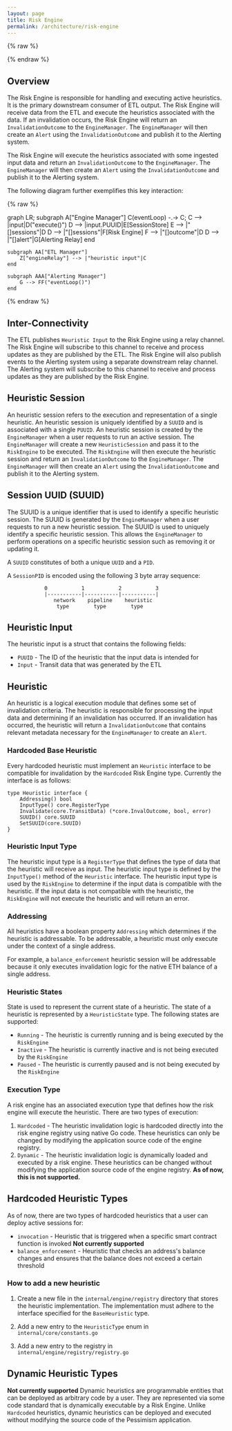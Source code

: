 ```yaml
---
layout: page
title: Risk Engine
permalink: /architecture/risk-engine
---
```


{% raw %}
<script src="https://cdn.jsdelivr.net/npm/mermaid@10.3.0/dist/mermaid.min.js"></script>
{% endraw %}


## Overview
The Risk Engine is responsible for handling and executing active heuristics. It is the primary downstream consumer of ETL output. The Risk Engine will receive data from the ETL and execute the heuristics associated with the data. If an invalidation occurs, the Risk Engine will return an `InvalidationOutcome` to the `EngineManager`. The `EngineManager` will then create an `Alert` using the `InvalidationOutcome` and publish it to the Alerting system.

The Risk Engine will execute the heuristics associated with some ingested input data and return an `InvalidationOutcome` to the `EngineManager`. The `EngineManager` will then create an `Alert` using the `InvalidationOutcome` and publish it to the Alerting system.

The following diagram further exemplifies this key interaction:

{% raw %}
<div class="mermaid">
graph LR;
    subgraph A["Engine Manager"]
        C(eventLoop) -.->  C;
        C --> |input|D("execute()")
        D --> |input.PUUID|E[SessionStore]
        E --> |"[]sessions"|D
        D --> |"[]sessions"|F[Risk Engine]
        F --> |"[]outcome"|D
        D --> |"[]alert"|G[Alerting Relay]
    end

    subgraph AA["ETL Manager"]
        Z["engineRelay"] --> |"heuristic input"|C
    end

    subgraph AAA["Alerting Manager"]
        G --> FF("eventLoop()")
    end
</div>
{% endraw %}

## Inter-Connectivity
The ETL publishes `Heuristic Input` to the Risk Engine using a relay channel. The Risk Engine will subscribe to this channel to receive and process updates as they are published by the ETL. The Risk Engine will also publish events to the Alerting system using a separate downstream relay channel. The Alerting system will subscribe to this channel to receive and process updates as they are published by the Risk Engine.

## Heuristic Session
An heuristic session refers to the execution and representation of a single heuristic. An heuristic session is uniquely identified by a `SUUID` and is associated with a single `PUUID`. An heuristic session is created by the `EngineManager` when a user requests to run an active session. The `EngineManager` will create a new `HeuristicSession` and pass it to the `RiskEngine` to be executed. The `RiskEngine` will then execute the heuristic session and return an `InvalidationOutcome` to the `EngineManager`. The `EngineManager` will then create an `Alert` using the `InvalidationOutcome` and publish it to the Alerting system.

## Session UUID (SUUID)
The SUUID is a unique identifier that is used to identify a specific heuristic session. The SUUID is generated by the `EngineManager` when a user requests to run a new heuristic session. The SUUID is used to uniquely identify a specific heuristic session. This allows the `EngineManager` to perform operations on a specific heuristic session such as removing it or updating it. 

A `SUUID` constitutes of both a unique `UUID` and a `PID`. 

A `SessionPID` is encoded using the following 3 byte array sequence:
```
            0           1           2           3
            |-----------|-----------|-----------|
               network    pipeline    heuristic
                type        type        type
```

## Heuristic Input
The heuristic input is a struct that contains the following fields:
* `PUUID` - The ID of the heuristic that the input data is intended for
* `Input` - Transit data that was generated by the ETL

## Heuristic
An heuristic is a logical execution module that defines some set of invalidation criteria. The heuristic is responsible for processing the input data and determining if an invalidation has occurred. If an invalidation has occurred, the heuristic will return a `InvalidationOutcome` that contains relevant metadata necessary for the `EngineManager` to create an `Alert`.

### Hardcoded Base Heuristic
Every hardcoded heuristic must implement an `Heuristic` interface to be compatible for invalidation by the `Hardcoded` Risk Engine type. Currently the interface is as follows:
```
type Heuristic interface {
	Addressing() bool
	InputType() core.RegisterType
	Invalidate(core.TransitData) (*core.InvalOutcome, bool, error)
	SUUID() core.SUUID
	SetSUUID(core.SUUID)
}

``` 

### Heuristic Input Type
The heuristic input type is a `RegisterType` that defines the type of data that the heuristic will receive as input. The heuristic input type is defined by the `InputType()` method of the `Heuristic` interface. The heuristic input type is used by the `RiskEngine` to determine if the input data is compatible with the heuristic. If the input data is not compatible with the heuristic, the `RiskEngine` will not execute the heuristic and will return an error.

### Addressing
All heuristics have a boolean property `Addressing` which determines if the heuristic is addressable. To be addressable, a heuristic must only execute under the context of a single address.

For example, a `balance_enforcement` heuristic session will be addressable because it only executes invalidation logic for the native ETH balance of a single address. 

### Heuristic States
State is used to represent the current state of a heuristic. The state of a heuristic is represented by a `HeuristicState` type. The following states are supported:
- `Running` - The heuristic is currently running and is being executed by the `RiskEngine`
- `Inactive` - The heuristic is currently inactive and is not being executed by the `RiskEngine`
- `Paused` - The heuristic is currently paused and is not being executed by the `RiskEngine`

### Execution Type
A risk engine has an associated execution type that defines how the risk engine will execute the heuristic. There are two types of execution:
1. `Hardcoded` - The heuristic invalidation logic is hardcoded directly into the risk engine registry using native Go code. These heuristics can only be changed by modifying the application source code of the engine registry.
2. `Dynamic` - The heuristic invalidation logic is dynamically loaded and executed by a risk engine. These heuristics can be changed without modifying the application source code of the engine registry.
**As of now, this is not supported.**

## Hardcoded Heuristic Types
As of now, there are two types of hardcoded heuristics that a user can deploy active sessions for:
-  `invocation` - Heuristic that is triggered when a specific smart contract function is invoked **Not currently supported**
- `balance_enforcement` - Heuristic that checks an address's balance changes and ensures that the balance does not exceed a certain threshold

### How to add a new heuristic
1. Create a new file in the `internal/engine/registry` directory that stores the heuristic implementation. The implementation must adhere to the interface specified for the `BaseHeuristic` type. 

3. Add a new entry to the `HeuristicType` enum in `internal/core/constants.go`
2. Add a new entry to the registry in `internal/engine/registry/registry.go`

## Dynamic Heuristic Types
**Not currently supported**
Dynamic heuristics are programmable entities that can be deployed as arbitrary code by a user. They are represented via some code standard that is dynamically executable by a Risk Engine. Unlike `Hardcoded` heuristics, dynamic heuristics can be deployed and executed without modifying the source code of the Pessimism application.
